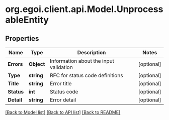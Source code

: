 
# org.egoi.client.api.Model.UnprocessableEntity

## Properties

Name | Type | Description | Notes
------------ | ------------- | ------------- | -------------
**Errors** | **Object** | Information about the input validation | [optional] 
**Type** | **string** | RFC for status code definitions | [optional] 
**Title** | **string** | Error title | [optional] 
**Status** | **int** | Status code | [optional] 
**Detail** | **string** | Error detail | [optional] 

[[Back to Model list]](../README.md#documentation-for-models)
[[Back to API list]](../README.md#documentation-for-api-endpoints)
[[Back to README]](../README.md)

